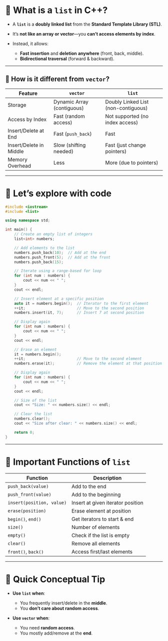 # 📜 What is a `list` in C++?

* A **`list`** is a **doubly linked list** from the **Standard Template Library (STL)**.
* It’s **not like an array or vector**—you **can’t access elements by index**.
* Instead, it allows:

  * **Fast insertion** and **deletion** **anywhere** (front, back, middle).
  * **Bidirectional traversal** (forward & backward).

---

## 🔗 How is it different from `vector`?

| Feature                 | `vector`                   | `list`                              |
| ----------------------- | -------------------------- | ----------------------------------- |
| Storage                 | Dynamic Array (contiguous) | Doubly Linked List (non-contiguous) |
| Access by Index         | Fast (random access)       | Not supported (no index access)     |
| Insert/Delete at End    | Fast (`push_back`)         | Fast                                |
| Insert/Delete in Middle | Slow (shifting needed)     | Fast (just change pointers)         |
| Memory Overhead         | Less                       | More (due to pointers)              |

---

# 🚀 Let’s explore with code

```cpp
#include <iostream>
#include <list>

using namespace std;

int main() {
    // Create an empty list of integers
    list<int> numbers;

    // Add elements to the list
    numbers.push_back(10);  // Add at the end
    numbers.push_front(5);  // Add at the front
    numbers.push_back(15);

    // Iterate using a range-based for loop
    for (int num : numbers) {
        cout << num << " ";
    }
    cout << endl;

    // Insert element at a specific position
    auto it = numbers.begin();  // Iterator to the first element
    ++it;                       // Move to the second position
    numbers.insert(it, 7);      // Insert 7 at second position

    // Display again
    for (int num : numbers) {
        cout << num << " ";
    }
    cout << endl;

    // Erase an element
    it = numbers.begin();
    ++it;                       // Move to the second element
    numbers.erase(it);          // Remove the element at that position

    // Display again
    for (int num : numbers) {
        cout << num << " ";
    }
    cout << endl;

    // Size of the list
    cout << "Size: " << numbers.size() << endl;

    // Clear the list
    numbers.clear();
    cout << "Size after clear: " << numbers.size() << endl;

    return 0;
}
```

---

# 🌟 Important Functions of `list`

| Function                  | Description                       |
| ------------------------- | --------------------------------- |
| `push_back(value)`        | Add to the end                    |
| `push_front(value)`       | Add to the beginning              |
| `insert(position, value)` | Insert at given iterator position |
| `erase(position)`         | Erase element at position         |
| `begin()`, `end()`        | Get iterators to start & end      |
| `size()`                  | Number of elements                |
| `empty()`                 | Check if the list is empty        |
| `clear()`                 | Remove all elements               |
| `front()`, `back()`       | Access first/last elements        |

---

# 🧠 Quick Conceptual Tip

* **Use `list` when**:

  * You frequently insert/delete in the **middle**.
  * You **don’t care about random access**.
* **Use `vector` when**:

  * You need **random access**.
  * You mostly add/remove at the **end**.